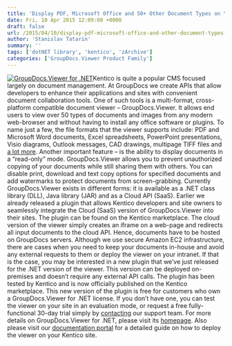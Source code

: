 ```yaml
---
title: 'Display PDF, Microsoft Office and 50+ Other Document Types on Your Kentico Site'
date: Fri, 10 Apr 2015 12:09:08 +0000
draft: false
url: /2015/04/10/display-pdf-microsoft-office-and-other-document-types-on-your-kentico-site/
author: 'Stanislav Tatarin'
summary: ''
tags: ['dotNET library', 'kentico', 'zArchive']
categories: ['GroupDocs.Viewer Product Family']
---
```


[![GroupDocs.Viewer for .NET](https://blog.groupdocs.com/wp-content/uploads/sites/4/2014/04/GD_VWR_NETIcon_114.png)](https://docs.groupdocs.com/viewer/net)Kentico is quite a popular CMS focused largely on document management. At GroupDocs we create APIs that allow developers to enhance their applications and sites with convenient document collaboration tools. One of such tools is a multi-format, cross-platform compatible document viewer – GroupDocs.Viewer. It allows end users to view over 50 types of documents and images from any modern web-browser and without having to install any office software or plugins. To name just a few, the file formats that the viewer supports include: PDF and Microsoft Word documents, Excel spreadsheets, PowerPoint presentations, Visio diagrams, Outlook messages, CAD drawings, multipage TIFF files and [a lot more](http://groupdocs.com/dot-net/document-viewer-library/features#supportForAllCommonDocumentFormats). Another important feature – is the ability to display documents in a “read-only” mode. GroupDocs.Viewer allows you to prevent unauthorized copying of your documents while still sharing them with others. You can disable print, download and text copy options for specified documents and add watermarks to protect documents from screen-grabbing. Currently GroupDocs.Viewer exists in different forms: it is available as a .NET class library (DLL), Java library (JAR) and as a Cloud API (SaaS). Earlier we already released a plugin that allows Kentico developers and site owners to seamlessly integrate the Cloud (SaaS) version of GroupDocs.Viewer into their sites. The plugin can be found on the Kentico marketplace. The cloud version of the viewer simply creates an iframe on a web-page and redirects all input documents to the cloud API. Hence, documents have to be hosted on GroupDocs servers. Although we use secure Amazon EC2 infrastructure, there are cases when you need to keep your documents in-house and avoid any external requests to them or deploy the viewer on your intranet. If that is the case, you may be interested in a new plugin that we’ve just released for the .NET version of the viewer. This version can be deployed on-premises and doesn’t require any external API calls. The plugin has been tested by Kentico and is now officially published on the Kentico marketplace. This new version of the plugin is free for customers who own a GroupDocs.Viewer for .NET license. If you don’t have one, you can test the viewer on your site in an evaluation mode, or request a free fully-functional 30-day trial simply by [contacting](http://groupdocs.com/corporate/contact-us) our support team. For more details on GroupDocs.Viewer for .NET, please visit its [homepage](http://groupdocs.com/dot-net/document-viewer-library). Also please visit our [documentation portal](https://docs.groupdocs.com/viewer/net) for a detailed guide on how to deploy the viewer on your Kentico site.





